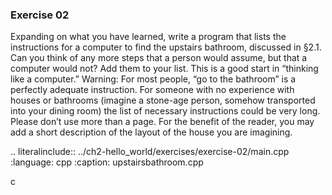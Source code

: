 ### Exercise 02

Expanding on what you have learned, write a program that lists the instructions for a computer to find the upstairs bathroom, discussed in §2.1. Can you think of any more steps that a person would assume, but that a computer would not? Add them to your list. This is a good start in “thinking like a computer.” Warning: For most people, “go to the bathroom” is a perfectly adequate instruction. For someone with no experience with houses or bathrooms (imagine a stone-age person, somehow transported into your dining room) the list of necessary instructions could be very long. Please don’t use more than a page. For the benefit of the reader, you may add a short description of the layout of the house you are imagining.



.. literalinclude:: ../ch2-hello_world/exercises/exercise-02/main.cpp
   :language: cpp
   :caption: upstairsbathroom.cpp

c
